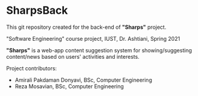 # SharpsBack
This git repository created for the back-end of **"Sharps"** project.

"Software Engineering" course project, IUST, Dr. Ashtiani, Spring 2021

**"Sharps"** is a web-app content suggestion system for showing/suggesting content/news based on users' activities and interests.

Project contributors: 

* Amirali Pakdaman Donyavi, BSc, Computer Engineering
* Reza Mosavian, BSc, Computer Engineering
